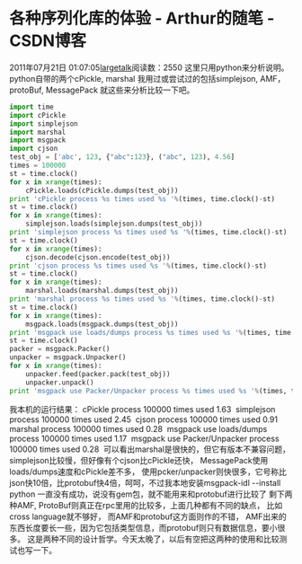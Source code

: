 # 各种序列化库的体验 - Arthur的随笔 - CSDN博客
2011年07月21日 01:07:05[largetalk](https://me.csdn.net/largetalk)阅读数：2550
这里只用python来分析说明。
python自带的两个cPickle, marshal
我用过或尝试过的包括simplejson, AMF， protoBuf, MessagePack
就这些来分析比较一下吧。
```python
import time
import cPickle
import simplejson
import marshal
import msgpack
import cjson
test_obj = ['abc', 123, {"abc":123}, ("abc", 123), 4.56]
times = 100000
st = time.clock()
for x in xrange(times):
    cPickle.loads(cPickle.dumps(test_obj))
print 'cPickle process %s times used %s '%(times, time.clock()-st)
st = time.clock()
for x in xrange(times):
    simplejson.loads(simplejson.dumps(test_obj))
print 'simplejson process %s times used %s '%(times, time.clock()-st)
st = time.clock()
for x in xrange(times):
    cjson.decode(cjson.encode(test_obj))
print 'cjson process %s times used %s '%(times, time.clock()-st)
st = time.clock()
for x in xrange(times):
    marshal.loads(marshal.dumps(test_obj))
print 'marshal process %s times used %s '%(times, time.clock()-st)
st = time.clock()
for x in xrange(times):
    msgpack.loads(msgpack.dumps(test_obj))
print 'msgpack use loads/dumps process %s times used %s '%(times, time.clock()-st)
st = time.clock()
packer = msgpack.Packer()
unpacker = msgpack.Unpacker()
for x in xrange(times):
    unpacker.feed(packer.pack(test_obj))
    unpacker.unpack()
print 'msgpack use Packer/Unpacker process %s times used %s '%(times, time.clock()-st)
```
我本机的运行结果：
cPickle process 100000 times used 1.63 
simplejson process 100000 times used 2.45 
cjson process 100000 times used 0.91 
marshal process 100000 times used 0.28 
msgpack use loads/dumps process 100000 times used 1.17 
msgpack use Packer/Unpacker process 100000 times used 0.28 
可以看出marshal是很快的，但它有版本不兼容问题， simplejson比较慢，但好像有个cjson比cPickle还快， MessagePack使用loads/dumps速度和cPickle差不多， 使用pcker/unpacker则快很多，它号称比json快10倍，比protobuf快4倍，呵呵，不过我本地安装msgpack-idl --install python 一直没有成功，说没有gem包，就不能用来和protobuf进行比较了
剩下两种AMF, ProtoBuf则真正在rpc里用的比较多，上面几种都有不同的缺点， 比如cross language就不够好， 而AMF和protobuf这方面则作的不错， AMF出来的东西长度要长一些，因为它包括类型信息，而protobuf则只有数据信息，要小很多。 这是两种不同的设计哲学。今天太晚了，以后有空把这两种的使用和比较测试也写一下。
